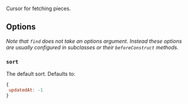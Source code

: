 Cursor for fetching pieces.

## Options

*Note that `find` does not take an options argument. Instead these
options are usually configured in subclasses or their `beforeConstruct` methods.*

### `sort`
The default sort. Defaults to:

```javascript
{
 updatedAt: -1
}
```


